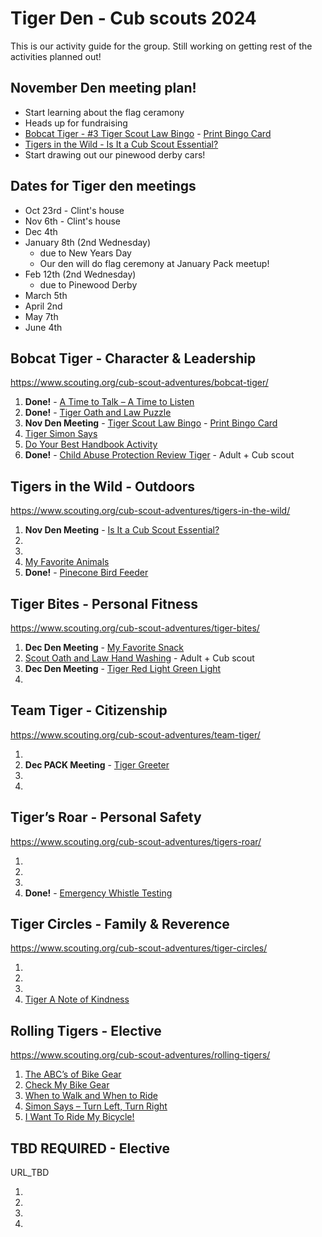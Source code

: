 # Tiger Den - Cub scouts 2024

This is our activity guide for the group.  Still working on getting rest of the activities planned out!

## November Den meeting plan!
- Start learning about the flag ceramony
- Heads up for fundraising
- [Bobcat Tiger - #3 Tiger Scout Law Bingo](https://www.scouting.org/cub-scout-activities/tiger-scout-law-bingo/) - [Print Bingo Card](https://filestore.scouting.org/filestore/cubscouts/adventure-resources/tiger/Tiger%20Bobcat%203%20Scout%20Law%20Bingo.pdf)
- [Tigers in the Wild - Is It a Cub Scout Essential?](https://www.scouting.org/cub-scout-activities/is-it-a-cub-scout-essential/)
- Start drawing out our pinewood derby cars!

## Dates for Tiger den meetings
- Oct 23rd - Clint's house
- Nov 6th - Clint's house
- Dec 4th
- January 8th (2nd Wednesday)
   - due to New Years Day
   - Our den will do flag ceremony at January Pack meetup!
- Feb 12th (2nd Wednesday)
   - due to Pinewood Derby
- March 5th
- April 2nd
- May 7th
- June 4th

## Bobcat Tiger - Character & Leadership
https://www.scouting.org/cub-scout-adventures/bobcat-tiger/

1. **Done!** - [A Time to Talk – A Time to Listen](https://www.scouting.org/cub-scout-activities/a-time-to-talk-a-time-to-listen/)
2. **Done!** - [Tiger Oath and Law Puzzle](https://www.scouting.org/cub-scout-activities/tiger-oath-and-law-puzzle/)
3. **Nov Den Meeting** - [Tiger Scout Law Bingo](https://www.scouting.org/cub-scout-activities/tiger-scout-law-bingo/) - [Print Bingo Card](https://filestore.scouting.org/filestore/cubscouts/adventure-resources/tiger/Tiger%20Bobcat%203%20Scout%20Law%20Bingo.pdf)
4. [Tiger Simon Says](https://www.scouting.org/cub-scout-activities/tiger-simon-says/)
5. [Do Your Best Handbook Activity](https://www.scouting.org/cub-scout-activities/do-your-best-handbook-activity/)
6. **Done!** - [Child Abuse Protection Review Tiger](https://www.scouting.org/cub-scout-activities/child-abuse-protection-review-tiger/) - Adult + Cub scout

## Tigers in the Wild - Outdoors
https://www.scouting.org/cub-scout-adventures/tigers-in-the-wild/

1. **Nov Den Meeting** - [Is It a Cub Scout Essential?](https://www.scouting.org/cub-scout-activities/is-it-a-cub-scout-essential/)
2. []()
3. []()
4. [My Favorite Animals](https://www.scouting.org/cub-scout-activities/my-favorite-animals/)
5. **Done!** - [Pinecone Bird Feeder](https://www.scouting.org/cub-scout-activities/pinecone-bird-feeder/)

## Tiger Bites - Personal Fitness
https://www.scouting.org/cub-scout-adventures/tiger-bites/

1. **Dec Den Meeting** - [My Favorite Snack](https://www.scouting.org/cub-scout-activities/my-favorite-snack/)
2. [Scout Oath and Law Hand Washing](https://www.scouting.org/cub-scout-activities/scout-oath-and-law-hand-washing/) - Adult + Cub scout
3. **Dec Den Meeting** - [Tiger Red Light Green Light](https://www.scouting.org/cub-scout-activities/tiger-red-light-green-light/)
4. []()

## Team Tiger - Citizenship
https://www.scouting.org/cub-scout-adventures/team-tiger/

1. []()
2. **Dec PACK Meeting** - [Tiger Greeter](https://www.scouting.org/cub-scout-activities/tiger-greeter/)
3. []()
4. []()

## Tiger’s Roar - Personal Safety
https://www.scouting.org/cub-scout-adventures/tigers-roar/

1. []()
2. []()
3. []()
4. **Done!** - [Emergency Whistle Testing](https://www.scouting.org/cub-scout-activities/emergency-whistle-testing/)


## Tiger Circles - Family & Reverence
https://www.scouting.org/cub-scout-adventures/tiger-circles/

1. []()
2. []()
3. []()
4. [Tiger A Note of Kindness](https://www.scouting.org/cub-scout-activities/tiger-a-note-of-kindness/)

## Rolling Tigers - Elective
https://www.scouting.org/cub-scout-adventures/rolling-tigers/

1. [The ABC’s of Bike Gear](https://www.scouting.org/cub-scout-activities/the-abcs-of-bike-gear/)
2. [Check My Bike Gear](https://www.scouting.org/cub-scout-activities/check-my-bike-gear/)
3. [When to Walk and When to Ride](https://www.scouting.org/cub-scout-activities/when-to-walk-and-when-to-ride/)
4. [Simon Says – Turn Left, Turn Right](https://www.scouting.org/cub-scout-activities/simon-says-turn-left-turn-right/)
5. [I Want To Ride My Bicycle!](https://www.scouting.org/cub-scout-activities/i-want-to-ride-my-bicycle/)

## TBD REQUIRED - Elective
URL_TBD

1. []()
2. []()
3. []()
4. []()
